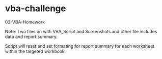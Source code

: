 # vba-challenge
 02-VBA-Homework

Note: 
Two files on with VBA_Script and Screenshots and other file includes data and report summary. 

Script will reset and set formating for report summary for each worksheet within the targeted workbook.